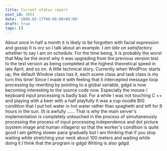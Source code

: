 ```yaml
---
title: Current status report
post_id: 3653
date: '2008-03-17T00:00:00+09:00'
draft: true
tags: []
---
```


About once in half a month it is likely to be forgotten with facial expression and gossip It is orz so I talk about an example. _I am late on satisfactory_ whether to say I am on schedule. For the time being, it is probably the worst that May be the worst why it was upgrading from the previous version test to the test version as being completed at the highest theoretical speed in late April, and so on. A little technical story. Currently when WndProc starts up, the default Window class has it, each scene class and task class is my turn this time! Since I made it with feeling that it intercepted message loop processing by rewriting by pointing to a global variable, gdgd is now becoming interesting to the source code now. Especially the mouse / keyboard input processing is badly bad. For a while I was not touching C ++ and playing with a beer with a half playfully It was a cup noodle BIG condition that I put hot water in hot water rather than spaghetti and left for 8 hours in the sun. (It is awfully ...... That is why the main server's implementation is completely untouched in the process of simultaneously processing the process of input processing independence and dot picture (system image and human villagers) so that the worker's condition is quite good I am getting slower pace gradually but I am thinking that if you stop waiting while stretching your neck about 100 meters and waiting while doing it.I think that the program is gdgd Writing is also gdgd.
